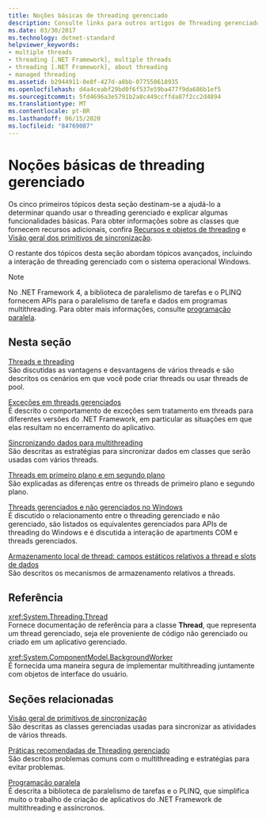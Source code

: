 ```yaml
---
title: Noções básicas de threading gerenciado
description: Consulte links para outros artigos de Threading gerenciados, abrangendo tópicos como exceções, sincronizando dados, primeiro plano & threads de segundo plano, armazenamento local e muito mais.
ms.date: 03/30/2017
ms.technology: dotnet-standard
helpviewer_keywords:
- multiple threads
- threading [.NET Framework], multiple threads
- threading [.NET Framework], about threading
- managed threading
ms.assetid: b2944911-0e8f-427d-a8bb-077550618935
ms.openlocfilehash: d4a4ceabf29bd0f6f537e59ba477f9da686b1ef5
ms.sourcegitcommit: 5fd4696a3e5791b2a8c449ccffda87f2cc2d4894
ms.translationtype: MT
ms.contentlocale: pt-BR
ms.lasthandoff: 06/15/2020
ms.locfileid: "84769087"
---
```

# <a name="managed-threading-basics"></a>Noções básicas de threading gerenciado

Os cinco primeiros tópicos desta seção destinam-se a ajudá-lo a determinar quando usar o threading gerenciado e explicar algumas funcionalidades básicas. Para obter informações sobre as classes que fornecem recursos adicionais, confira [Recursos e objetos de threading](threading-objects-and-features.md) e [Visão geral dos primitivos de sincronização](overview-of-synchronization-primitives.md).  
  
 O restante dos tópicos desta seção abordam tópicos avançados, incluindo a interação de threading gerenciado com o sistema operacional Windows.  
  
> [!NOTE]
> No .NET Framework 4, a biblioteca de paralelismo de tarefas e o PLINQ fornecem APIs para o paralelismo de tarefa e dados em programas multithreading. Para obter mais informações, consulte [programação paralela](../parallel-programming/index.md).  
  
## <a name="in-this-section"></a>Nesta seção

 [Threads e threading](threads-and-threading.md)  
 São discutidas as vantagens e desvantagens de vários threads e são descritos os cenários em que você pode criar threads ou usar threads de pool.  
  
 [Exceções em threads gerenciados](exceptions-in-managed-threads.md)  
 É descrito o comportamento de exceções sem tratamento em threads para diferentes versões do .NET Framework, em particular as situações em que elas resultam no encerramento do aplicativo.  
  
 [Sincronizando dados para multithreading](synchronizing-data-for-multithreading.md)  
 São descritas as estratégias para sincronizar dados em classes que serão usadas com vários threads.  
  
 [Threads em primeiro plano e em segundo plano](foreground-and-background-threads.md)  
 São explicadas as diferenças entre os threads de primeiro plano e segundo plano.  
  
 [Threads gerenciados e não gerenciados no Windows](managed-and-unmanaged-threading-in-windows.md)  
 É discutido o relacionamento entre o threading gerenciado e não gerenciado, são listados os equivalentes gerenciados para APIs de threading do Windows e é discutida a interação de apartments COM e threads gerenciados.  
  
 [Armazenamento local de thread: campos estáticos relativos a thread e slots de dados](thread-local-storage-thread-relative-static-fields-and-data-slots.md)  
 São descritos os mecanismos de armazenamento relativos a threads.  
  
## <a name="reference"></a>Referência

 <xref:System.Threading.Thread>  
 Fornece documentação de referência para a classe **Thread**, que representa um thread gerenciado, seja ele proveniente de código não gerenciado ou criado em um aplicativo gerenciado.  
  
 <xref:System.ComponentModel.BackgroundWorker>  
 É fornecida uma maneira segura de implementar multithreading juntamente com objetos de interface do usuário.  
  
## <a name="related-sections"></a>Seções relacionadas

 [Visão geral de primitivos de sincronização](overview-of-synchronization-primitives.md)  
 São descritas as classes gerenciadas usadas para sincronizar as atividades de vários threads.  
  
 [Práticas recomendadas de Threading gerenciado](managed-threading-best-practices.md)  
 São descritos problemas comuns com o multithreading e estratégias para evitar problemas.  
  
 [Programação paralela](../parallel-programming/index.md)  
 É descrita a biblioteca de paralelismo de tarefas e o PLINQ, que simplifica muito o trabalho de criação de aplicativos do .NET Framework de multithreading e assíncronos.
